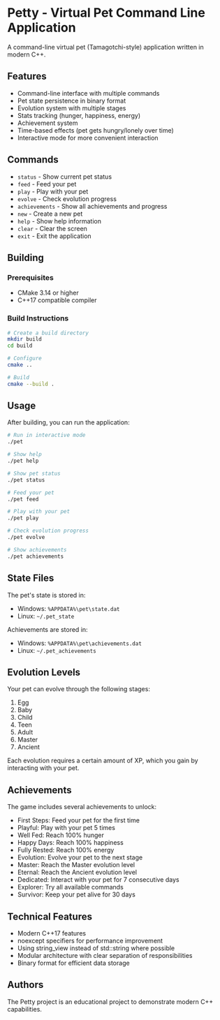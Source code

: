 # Petty - Virtual Pet Command Line Application

A command-line virtual pet (Tamagotchi-style) application written in modern C++.

## Features

- Command-line interface with multiple commands
- Pet state persistence in binary format
- Evolution system with multiple stages
- Stats tracking (hunger, happiness, energy)
- Achievement system
- Time-based effects (pet gets hungry/lonely over time)
- Interactive mode for more convenient interaction

## Commands

- `status` - Show current pet status
- `feed` - Feed your pet
- `play` - Play with your pet
- `evolve` - Check evolution progress
- `achievements` - Show all achievements and progress
- `new` - Create a new pet
- `help` - Show help information
- `clear` - Clear the screen
- `exit` - Exit the application

## Building

### Prerequisites

- CMake 3.14 or higher
- C++17 compatible compiler

### Build Instructions

```bash
# Create a build directory
mkdir build
cd build

# Configure
cmake ..

# Build
cmake --build .
```

## Usage

After building, you can run the application:

```bash
# Run in interactive mode
./pet

# Show help
./pet help

# Show pet status
./pet status

# Feed your pet
./pet feed

# Play with your pet
./pet play

# Check evolution progress
./pet evolve

# Show achievements
./pet achievements
```

## State Files

The pet's state is stored in:
- Windows: `%APPDATA%\pet\state.dat`
- Linux: `~/.pet_state`

Achievements are stored in:
- Windows: `%APPDATA%\pet\achievements.dat`
- Linux: `~/.pet_achievements`

## Evolution Levels

Your pet can evolve through the following stages:
1. Egg
2. Baby
3. Child
4. Teen
5. Adult
6. Master
7. Ancient

Each evolution requires a certain amount of XP, which you gain by interacting with your pet.

## Achievements

The game includes several achievements to unlock:
- First Steps: Feed your pet for the first time
- Playful: Play with your pet 5 times
- Well Fed: Reach 100% hunger
- Happy Days: Reach 100% happiness
- Fully Rested: Reach 100% energy
- Evolution: Evolve your pet to the next stage
- Master: Reach the Master evolution level
- Eternal: Reach the Ancient evolution level
- Dedicated: Interact with your pet for 7 consecutive days
- Explorer: Try all available commands
- Survivor: Keep your pet alive for 30 days

## Technical Features

- Modern C++17 features
- noexcept specifiers for performance improvement
- Using string_view instead of std::string where possible
- Modular architecture with clear separation of responsibilities
- Binary format for efficient data storage

## Authors

The Petty project is an educational project to demonstrate modern C++ capabilities.
